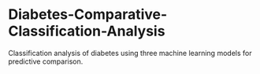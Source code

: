 # Diabetes-Comparative-Classification-Analysis
Classification analysis of diabetes using three machine learning models for predictive comparison.
